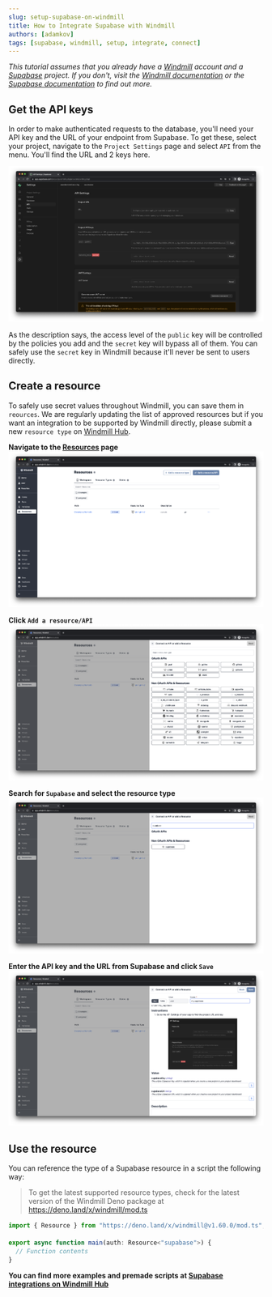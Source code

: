 ```yaml
---
slug: setup-supabase-on-windmill
title: How to Integrate Supabase with Windmill
authors: [adamkov]
tags: [supabase, windmill, setup, integrate, connect]
---
```


*This tutorial assumes that you already have a [Windmill](https://app.windmill.dev) account and a 
[Supabase](https://supabase.com) project. If you don't, visit the [Windmill documentation](https://docs.windmill.dev/docs/intro) 
or the [Supabase documentation](https://supabase.com/docs) to find out more.*

## Get the API keys

In order to make authenticated requests to the database, you'll need your API key and the URL of your endpoint from Supabase.
To get these, select your project, navigate to the `Project Settings` page and select `API` from the menu. You'll find the URL and 2 
keys here.

![API settings](./1-1-settings.png)

As the description says, the access level of the `public` key will be controlled by the policies you add and the `secret` key will bypass 
all of them. You can safely use the `secret` key in Windmill because it'll never be sent to users directly.

## Create a resource

To safely use secret values throughout Windmill, you can save them in `reources`. We are regularly updating the list of approved resources 
but if you want an integration to be supported by Windmill directly, please submit a new `resource type` on 
[Windmill Hub](https://hub.windmill.dev/resources).

**Navigate to the [Resources](https://app.windmill.dev/resources) page**
![Resources page](./2-1-resources.png)

**Click `Add a resource/API`**
![Resource selector](./2-2-drawer.png)

**Search for `Supabase` and select the resource type**
![Resource selector](./2-3-search.png)

**Enter the API key and the URL from Supabase and click `Save`**
![Resource selector](./2-4-resource.png)

## Use the resource

You can reference the type of a Supabase resource in a script the following way:

> To get the latest supported resource types, check for the latest version of the Windmill Deno package at https://deno.land/x/windmill/mod.ts

```ts
import { Resource } from "https://deno.land/x/windmill@v1.60.0/mod.ts";

export async function main(auth: Resource<"supabase">) {
  // Function contents
}
```

**You can find more examples and premade scripts at [Supabase integrations on Windmill Hub](https://hub.windmill.dev/integrations/supabase)**